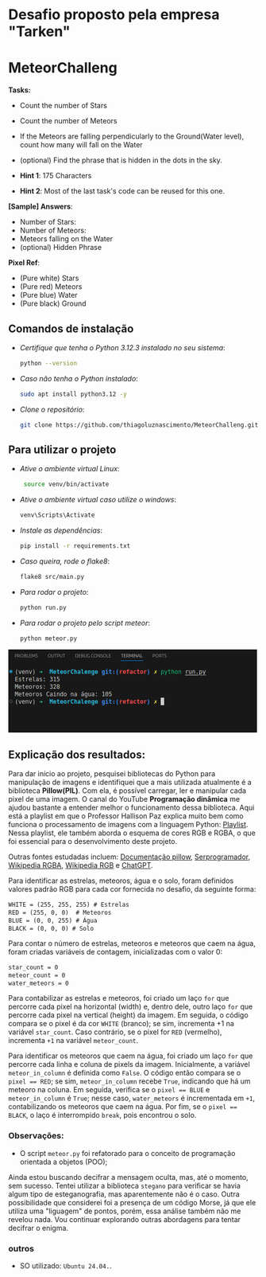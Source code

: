 # Desafio proposto pela empresa "Tarken"

# MeteorChalleng

**Tasks:**
- Count the number of Stars
- Count the number of Meteors
- If the Meteors are falling perpendicularly to the Ground(Water level), count how many will fall on the Water
- (optional) Find the phrase that is hidden in the dots in the sky.

- **Hint 1**: 175 Characters 
- **Hint 2**: Most of the last task's code can be reused for this one. 

**[Sample] Answers**:

- Number of Stars:
- Number of Meteors:
- Meteors falling on the Water
- (optional) Hidden Phrase

**Pixel Ref**:
- (Pure white) Stars
- (Pure red) Meteors
- (Pure blue) Water
- (Pure black) Ground


## Comandos de instalação
- *Certifique que tenha o Python 3.12.3 instalado no seu sistema*:
    ```bash
    python --version
    ```
- *Caso não tenha o Python instalado*:
    ```bash
    sudo apt install python3.12 -y
    ```
- *Clone o repositório*:
    ```bash
    git clone https://github.com/thiagoluznascimento/MeteorChalleng.git
    ```

## Para utilizar o projeto

- *Ative o ambiente virtual Linux*:
   ```bash
    source venv/bin/activate
- *Ative o ambiente virtual caso utilize o windows*:
    ```bash 
    venv\Scripts\Activate
    ```
- *Instale as dependências*:
  ```bash
  pip install -r requirements.txt
  ```
- *Caso queira, rode o flake8*:
    ```bash 
    flake8 src/main.py
    ```
- *Para rodar o projeto*:
    ```bash
    python run.py
    ```
- *Para rodar o projeto pelo script meteor*:
    ```bash
    python meteor.py
    ```
 ![Deve aparecer no terminal:](./images/resultado.png)

## Explicação dos resultados:

Para dar início ao projeto, pesquisei bibliotecas do Python para manipulação de imagens e identifiquei que a mais utilizada atualmente é a biblioteca **Pillow(PIL)**. Com ela, é possível carregar, ler e manipular cada pixel de uma imagem. O canal do YouTube **Programação dinâmica** me ajudou bastante a entender melhor o funcionamento dessa biblioteca. Aqui está a playlist em que o Professor Hallison Paz explica muito bem como funciona o processamento de imagens com a linguagem Python: [Playlist](https://encurtador.com.br/HwX32). Nessa playlist, ele também aborda o esquema de cores RGB e RGBA, o que foi essencial para o desenvolvimento deste projeto.

Outras fontes estudadas incluem: [Documentação pillow](https://pillow.readthedocs.io/en/stable/handbook/tutorial.html),  [Serprogramador](https://serprogramador.com.br/artigos/topico/css/Como-entender-os-padroes-de-cores-RGB-RGBA-Hexadecimal), [Wikipedia RGBA](https://pt.wikipedia.org/wiki/RGBA), [Wikipedia RGB](https://pt.wikipedia.org/wiki/RGB) e [ChatGPT](https://chatgpt.com/).

Para identificar as estrelas, meteoros, água e o solo, foram definidos valores padrão RGB para cada cor fornecida no desafio, da seguinte forma:

    WHITE = (255, 255, 255) # Estrelas
    RED = (255, 0, 0)  # Meteoros
    BLUE = (0, 0, 255) # Água
    BLACK = (0, 0, 0) # Solo

Para contar o número de estrelas, meteoros e meteoros que caem na água, foram criadas variáveis de contagem, inicializadas com o valor 0:

    star_count = 0
    meteor_count = 0
    water_meteors = 0

Para contabilizar as estrelas e meteoros, foi criado um laço `for` que percorre cada pixel na horizontal (width) e, dentro dele, outro laço `for` que percorre cada pixel na vertical (height) da imagem. Em seguida, o código compara se o pixel é da cor `WHITE` (branco); se sim, incrementa +1 na variável `star_count`. Caso contrário, se o pixel for `RED` (vermelho), incrementa `+1` na variável `meteor_count`.

Para identificar os meteoros que caem na água, foi criado um laço `for` que percorre cada linha e coluna de pixels da imagem. Inicialmente, a variável `meteor_in_column` é definida como `False`. O código então compara se o `pixel == RED`; se sim, `meteor_in_column` recebe `True`, indicando que há um meteoro na coluna. Em seguida, verifica se o `pixel == BLUE` e `meteor_in_column` é `True`; nesse caso, `water_meteors` é incrementada em `+1`, contabilizando os meteoros que caem na água. Por fim, se o `pixel == BLACK`, o laço é interrompido `break`,  pois encontrou o solo.

### Observações:
- O script `meteor.py` foi refatorado para o conceito de programação orientada a objetos (POO);

Ainda estou buscando decifrar a mensagem oculta, mas, até o momento, sem sucesso. Tentei utilizar a biblioteca `stegano` para verificar se havia algum tipo de esteganografia, mas aparentemente não é o caso. Outra possibilidade que considerei foi a presença de um código Morse, já que ele utiliza uma "liguagem" de pontos, porém, essa análise também não me revelou nada. Vou continuar explorando outras abordagens para tentar decifrar o enigma.
### outros
- SO utilizado: `Ubuntu 24.04.`.